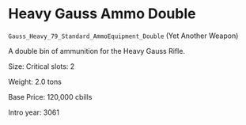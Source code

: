 # Heavy Gauss Ammo Double

`Gauss_Heavy_79_Standard_AmmoEquipment_Double` (Yet Another Weapon)

A double bin of ammunition for the Heavy Gauss Rifle.

Size: Critical slots: 2

Weight: 2.0 tons

Base Price: 120,000 cbills

Intro year: 3061

